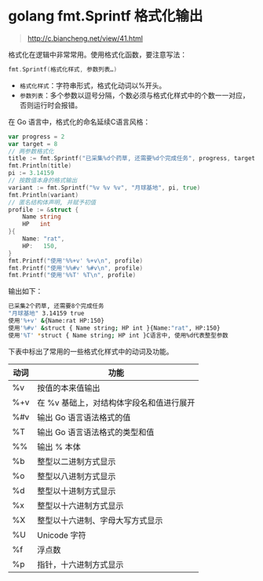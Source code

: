 # golang fmt.Sprintf 格式化输出
> http://c.biancheng.net/view/41.html

格式化在逻辑中非常常用。使用格式化函数，要注意写法：
```go
fmt.Sprintf(格式化样式, 参数列表…)
```
- `格式化样式`：字符串形式，格式化动词以%开头。
- `参数列表`：多个参数以逗号分隔，个数必须与格式化样式中的个数一一对应，否则运行时会报错。

在 Go 语言中，格式化的命名延续C语言风格：
```go
var progress = 2
var target = 8
// 两参数格式化
title := fmt.Sprintf("已采集%d个药草, 还需要%d个完成任务", progress, target)
fmt.Println(title)
pi := 3.14159
// 按数值本身的格式输出
variant := fmt.Sprintf("%v %v %v", "月球基地", pi, true)
fmt.Println(variant)
// 匿名结构体声明, 并赋予初值
profile := &struct {
    Name string
    HP   int
}{
    Name: "rat",
    HP:   150,
}
fmt.Printf("使用'%%+v' %+v\n", profile)
fmt.Printf("使用'%%#v' %#v\n", profile)
fmt.Printf("使用'%%T' %T\n", profile)
```
输出如下：
```bash
已采集2个药草, 还需要8个完成任务
"月球基地" 3.14159 true
使用'%+v' &{Name:rat HP:150}
使用'%#v' &struct { Name string; HP int }{Name:"rat", HP:150}
使用'%T' *struct { Name string; HP int }C语言中, 使用%d代表整型参数
```
下表中标出了常用的一些格式化样式中的动词及功能。

动词 | 功能
---|---
%v|按值的本来值输出
%+v|在 %v 基础上，对结构体字段名和值进行展开
%#v|输出 Go 语言语法格式的值
%T|输出 Go 语言语法格式的类型和值
%%|输出 % 本体
%b|整型以二进制方式显示
%o|整型以八进制方式显示
%d|整型以十进制方式显示
%x|整型以十六进制方式显示
%X|整型以十六进制、字母大写方式显示
%U|Unicode 字符
%f|浮点数
%p|指针，十六进制方式显示


